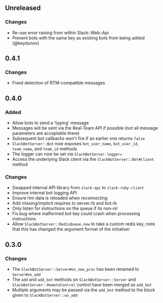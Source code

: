 ## Unreleased

### Changes
- Re-use error raising from within Slack::Web::Api
- Prevent bots with the same key as existing bots from being added (@keydunov)

## 0.4.1

### Changes
- Fixed detection of RTM-compatible messages

## 0.4.0

### Added
- Allow bots to send a 'typing' message
- Messages will be sent via the Real-Team API if possible (not all message parameters are acceptable there)
- Subsequent bot callbacks won't fire if an earlier one returns `false`
- `SlackBotServer::Bot` now exposes `bot_user_name`, `bot_user_id`, `team_name`, and `team_id` methods
- The logger can now be set via `SlackBotServer.logger=`
- Access the underlying Slack client via the `SlackBotServer::Bot#client` method

### Changes
- Swapped internal API library from `slack-api` to `slack-ruby-client`
- Improve internal bot logging API
- Ensure rtm data is reloaded when reconnecting
- Add missing/implicit requires to server.rb and bot.rb
- Only listen for instructions on the queue if its non-nil
- Fix bug where malformed bot key could crash when processing instructions
- Allow `SlackBotServer::RedisQueue.new` to take a custom redis key; note that this has changed the argument format of the initialiser


## 0.3.0

### Changes
- The `SlackBotServer::Server#on_new_proc` has been renamed to `Server#on_add`
- The `add` and `add_bot` methods on `SlackBotServer::Server` and `SlackBotServer::RemoteControl` control have been merged as `add_bot`
- Multiple arguments may be passed via the `add_bot` method to the block given to `SlackBotServer::on_add`
